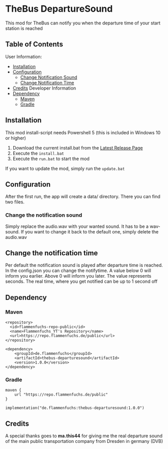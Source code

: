 # TheBus DepartureSound
This mod for TheBus can notify you when the departure time of your start station is reached

## Table of Contents
User Information:
- [Installation](#installation)
- [Configuration](#configuration)
  - [Change Notification Sound](#change-the-notification-sound)
  - [Change Notification Time](#change-the-notification-time)
- [Credits](#credits)
Developer Information
- [Dependency](#dependency)
    - [Maven](#maven)
    - [Gradle](#gradle)


## Installation
This mod install-script needs Powershell 5 (this is included in Windows 10 or higher)
1. Download the current install.bat from the
[Latest Release Page](https://github.com/FlorianWip/thebus-departuresound/releases/latest/)
2. Execute the ``install.bat`` 
3. Execute the ``run.bat`` to start the mod

If you want to update the mod, simply run the ``update.bat``

## Configuration
After the first run, the app will create a data/ directory.
There you can find two files.

### Change the notification sound
Simply replace the audio.wav with your wanted sound. It has to be a wav-sound.
If you want to change it back to the default one, simply delete the audio.wav

## Change the notification time
Per default the notification sound is played after departure time is reached.<br>
In the config.json you can change the notifytime. A value below 0 will inform you earlier.
Above 0 will inform you later. The value represents seconds. The real time, where you get
notified can be up to 1 second off

## Dependency
### Maven
```
<repository>
  <id>flammenfuchs-repo-public</id>
  <name>Flammenfuchs_YT's Repository</name>
  <url>https://repo.flammenfuchs.de/public</url>
</repository>
```
```
<dependency>
    <groupId>de.flammenfuchs</groupId>
    <artifactId>thebus-departuresound</artifactId>
    <version>1.0.0</version>
</dependency>
```
### Gradle
```
maven {
	url "https://repo.flammenfuchs.de/public"
}
```
```
implementation("de.flammenfuchs:thebus-departuresound:1.0.0")
```
## Credits
A special thanks goes to **ma.this44** for giving me the real departure sound of the
main public transportation company from Dresden in germany (DVB) 